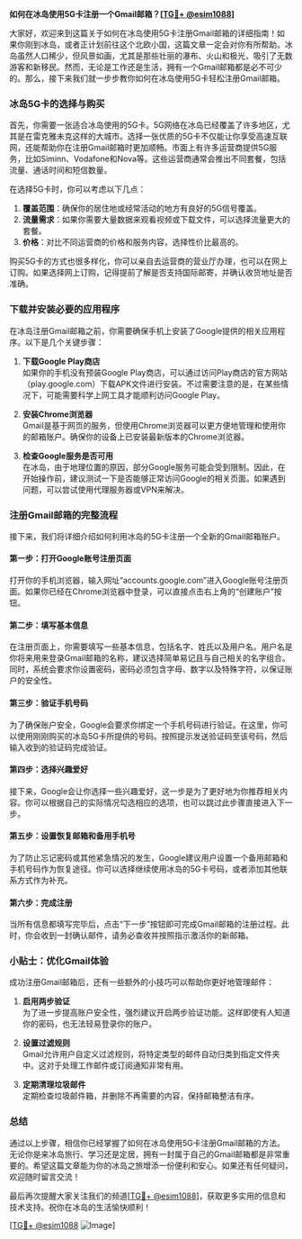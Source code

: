 **如何在冰岛使用5G卡注册一个Gmail邮箱？[[TG💪+ @esim1088](https://t.me/s/esim1088)]**

大家好，欢迎来到这篇关于如何在冰岛使用5G卡注册Gmail邮箱的详细指南！如果你刚到冰岛，或者正计划前往这个北欧小国，这篇文章一定会对你有所帮助。冰岛虽然人口稀少，但风景如画，尤其是那些壮丽的瀑布、火山和极光，吸引了无数游客和新移民。然而，无论是工作还是生活，拥有一个Gmail邮箱都是必不可少的。那么，接下来我们就一步步教你如何在冰岛使用5G卡轻松注册Gmail邮箱。

### 冰岛5G卡的选择与购买

首先，你需要一张适合冰岛使用的5G卡。5G网络在冰岛已经覆盖了许多地区，尤其是在雷克雅未克这样的大城市。选择一张优质的5G卡不仅能让你享受高速互联网，还能帮助你在注册Gmail邮箱时更加顺畅。市面上有许多运营商提供5G服务，比如Siminn、Vodafone和Nova等。这些运营商通常会推出不同套餐，包括流量、通话时间和短信数量。

在选择5G卡时，你可以考虑以下几点：
1. **覆盖范围**：确保你的居住地或经常活动的地方有良好的5G信号覆盖。
2. **流量需求**：如果你需要大量数据来观看视频或下载文件，可以选择流量更大的套餐。
3. **价格**：对比不同运营商的价格和服务内容，选择性价比最高的。

购买5G卡的方式也很多样化，你可以亲自去运营商的营业厅办理，也可以在网上订购。如果选择网上订购，记得提前了解是否支持国际邮寄，并确认收货地址是否准确。

### 下载并安装必要的应用程序

在冰岛注册Gmail邮箱之前，你需要确保手机上安装了Google提供的相关应用程序。以下是几个关键步骤：

1. **下载Google Play商店**  
   如果你的手机没有预装Google Play商店，可以通过访问Play商店的官方网站（play.google.com）下载APK文件进行安装。不过需要注意的是，在某些情况下，可能需要科学上网工具才能顺利访问Google Play。

2. **安装Chrome浏览器**  
   Gmail是基于网页的服务，但使用Chrome浏览器可以更方便地管理和使用你的邮箱账户。确保你的设备上已安装最新版本的Chrome浏览器。

3. **检查Google服务是否可用**  
   在冰岛，由于地理位置的原因，部分Google服务可能会受到限制。因此，在开始操作前，建议测试一下是否能够正常访问Google的相关页面。如果遇到问题，可以尝试使用代理服务器或VPN来解决。

### 注册Gmail邮箱的完整流程

接下来，我们将详细介绍如何利用冰岛的5G卡注册一个全新的Gmail邮箱账户。

#### 第一步：打开Google账号注册页面

打开你的手机浏览器，输入网址“accounts.google.com”进入Google账号注册页面。如果你已经在Chrome浏览器中登录，可以直接点击右上角的“创建账户”按钮。

#### 第二步：填写基本信息

在注册页面上，你需要填写一些基本信息，包括名字、姓氏以及用户名。用户名是你将来用来登录Gmail邮箱的名称，建议选择简单易记且与自己相关的名字组合。同时，系统会要求你设置密码，密码必须包含字母、数字以及特殊字符，以保证账户的安全性。

#### 第三步：验证手机号码

为了确保账户安全，Google会要求你绑定一个手机号码进行验证。在这里，你可以使用刚刚购买的冰岛5G卡所提供的号码。按照提示发送验证码至该号码，然后输入收到的验证码完成验证。

#### 第四步：选择兴趣爱好

接下来，Google会让你选择一些兴趣爱好，这一步是为了更好地为你推荐相关内容。你可以根据自己的实际情况勾选相应的选项，也可以跳过此步骤直接进入下一步。

#### 第五步：设置恢复邮箱和备用手机号

为了防止忘记密码或其他紧急情况的发生，Google建议用户设置一个备用邮箱和手机号码作为恢复途径。你可以选择继续使用冰岛的5G卡号码，或者添加其他联系方式作为补充。

#### 第六步：完成注册

当所有信息都填写完毕后，点击“下一步”按钮即可完成Gmail邮箱的注册过程。此时，你会收到一封确认邮件，请务必查收并按照指示激活你的新邮箱。

### 小贴士：优化Gmail体验

成功注册Gmail邮箱后，还有一些额外的小技巧可以帮助你更好地管理邮件：

1. **启用两步验证**  
   为了进一步提高账户安全性，强烈建议开启两步验证功能。这样即使有人知道你的密码，也无法轻易登录你的账户。

2. **设置过滤规则**  
   Gmail允许用户自定义过滤规则，将特定类型的邮件自动归类到指定文件夹中。这对于处理工作邮件或订阅通知非常有用。

3. **定期清理垃圾邮件**  
   定期检查垃圾邮件箱，并删除不再需要的内容，保持邮箱整洁有序。

### 总结

通过以上步骤，相信你已经掌握了如何在冰岛使用5G卡注册Gmail邮箱的方法。无论你是来冰岛旅行、学习还是定居，拥有一封属于自己的Gmail邮箱都是非常重要的。希望这篇文章能为你的冰岛之旅增添一份便利和安心。如果还有任何疑问，欢迎随时留言交流！

最后再次提醒大家关注我们的频道[[TG💪+ @esim1088](https://t.me/s/esim1088)]，获取更多实用的信息和技术支持。祝你在冰岛的生活愉快顺利！

[[TG💪+ @esim1088](https://t.me/s/esim1088) ![Image](https://i.postimg.cc/4NQfJmqS/Snipaste-2025-05-13-00-14-12.png)]